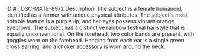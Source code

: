 ID # : DSC-MATE-8972
Description: The subject is a female humanoid, identified as a farmer with unique physical attributes. The subject's most notable feature is a purple lip, and her eyes possess vibrant orange eyebrows. The subject has a distinctive rainbow festival hairstyle that is equally unconventional. On the forehead, two color bands are present, with goggles worn on the forehead. Hanging from each ear is a single green cross earring, and a choker accessory is worn around the neck.